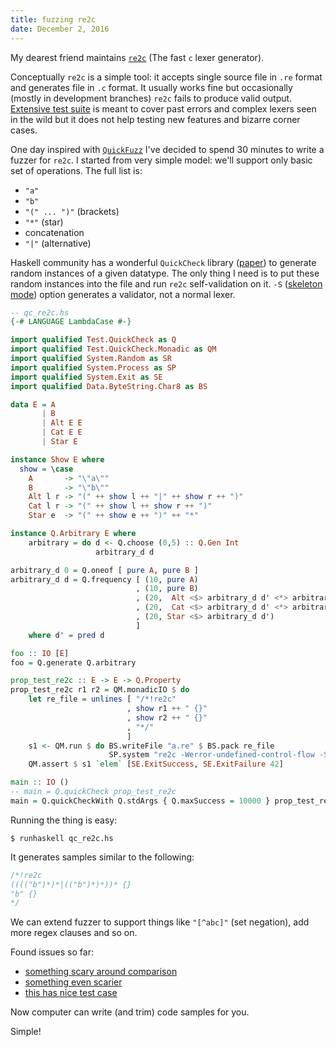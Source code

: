 ```yaml
---
title: fuzzing re2c
date: December 2, 2016
---
```


My dearest friend maintains [`re2c`](http://re2c.org/) (The fast `c` lexer
generator).

Conceptually `re2c` is a simple tool: it accepts single source file in
`.re` format and generates file in `.c` format.
It usually works fine but occasionally (mostly in development branches)
`re2c` fails to produce valid output. [Extensive test
suite](https://github.com/skvadrik/re2c/tree/master/re2c/test) is meant
to cover past errors and complex lexers seen in the wild but it does not
help testing new features and bizarre corner cases.

One day inspired with [`QuickFuzz`](http://quickfuzz.org/) I've decided
to spend 30 minutes to write a fuzzer for `re2c`.
I started from very simple model: we'll support only basic set of
operations. The full list is:

- `"a"`
- `"b"`
- `"(" ... ")"` (brackets)
- `"*"` (star)
- concatenation
- `"|"` (alternative)

Haskell community has a wonderful `QuickCheck` library
([paper](http://www.cs.tufts.edu/~nr/cs257/archive/john-hughes/quick.pdf))
to generate random instances of a given datatype. The only thing I need
is to put these random instances into the file and run `re2c`
self-validation on it. `-S` ([skeleton
mode](http://re2c.org/manual/features/skeleton/skeleton.html)) option
generates a validator, not a normal lexer.

``` haskell
-- qc_re2c.hs
{-# LANGUAGE LambdaCase #-}

import qualified Test.QuickCheck as Q
import qualified Test.QuickCheck.Monadic as QM
import qualified System.Random as SR
import qualified System.Process as SP
import qualified System.Exit as SE
import qualified Data.ByteString.Char8 as BS

data E = A
       | B
       | Alt E E
       | Cat E E
       | Star E

instance Show E where
  show = \case
    A       -> "\"a\""
    B       -> "\"b\""
    Alt l r -> "(" ++ show l ++ "|" ++ show r ++ ")"
    Cat l r -> "(" ++ show l ++ show r ++ ")"
    Star e  -> "(" ++ show e ++ ")" ++ "*"

instance Q.Arbitrary E where
    arbitrary = do d <- Q.choose (0,5) :: Q.Gen Int
                   arbitrary_d d

arbitrary_d 0 = Q.oneof [ pure A, pure B ]
arbitrary_d d = Q.frequency [ (10, pure A)
                            , (10, pure B)
                            , (20,  Alt <$> arbitrary_d d' <*> arbitrary_d d')
                            , (20,  Cat <$> arbitrary_d d' <*> arbitrary_d d')
                            , (20, Star <$> arbitrary_d d')
                            ]
    where d' = pred d

foo :: IO [E]
foo = Q.generate Q.arbitrary

prop_test_re2c :: E -> E -> Q.Property
prop_test_re2c r1 r2 = QM.monadicIO $ do
    let re_file = unlines [ "/*!re2c"
                          , show r1 ++ " {}"
                          , show r2 ++ " {}"
                          , "*/"
                          ]
    s1 <- QM.run $ do BS.writeFile "a.re" $ BS.pack re_file
                      SP.system "re2c -Werror-undefined-control-flow -S a.re -o a.c 2>>re2c_last_warning || exit 42 && gcc a.c -o a && ./a"
    QM.assert $ s1 `elem` [SE.ExitSuccess, SE.ExitFailure 42]

main :: IO ()
-- main = Q.quickCheck prop_test_re2c
main = Q.quickCheckWith Q.stdArgs { Q.maxSuccess = 10000 } prop_test_re2c
```

Running the thing is easy:

```
$ runhaskell qc_re2c.hs
```

It generates samples similar to the following:

```c
/*!re2c
(((("b")*)*|(("b")*)*))* {}
"b" {}
*/
```

We can extend fuzzer to support things like `"[^abc]"` (set
negation), add more regex clauses and so on.

Found issues so far:

- [something scary around
  comparison](https://github.com/skvadrik/re2c/commit/9e63260cebd72183c9401addbf21767edbe39176)
- [something even
  scarier](https://github.com/skvadrik/re2c/commit/2db0433b08bbda2d872eeae26b159a0d5e2daf2a)
- [this has nice test
  case](https://github.com/skvadrik/re2c/commit/d07bc5ce04beb25e1a92600bb36141263b5714e7)

Now computer can write (and trim) code samples for you.

Simple!

